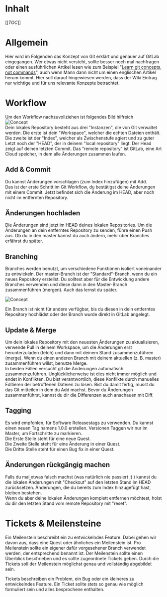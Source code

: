 # Inhalt

[[_TOC_]]

# Allgemein

Hier wird im Folgenden das Konzept von Git erklärt und genauer auf GitLab eingegangen. Wer etwas nicht versteht, sollte besser noch mal nachfragen oder einen ausführlichen Artikel lesen wie zum Beispiel "[Learn git concepts, not commands](https://dev.to/unseenwizzard/learn-git-concepts-not-commands-4gjc)", auch wenn Mann dann nicht um einen englischen Artikel herum kommt. Hier soll darauf hingewiesen werden, dass der Wiki Eintrag nur wichtige und für uns relevante Konzepte betrachtet.

# Workflow

Um den Workflow nachzuvollziehen ist folgendes Bild hilfreich  
![Concept](https://cdn.discordapp.com/attachments/520955035832811521/615837217562165259/MgaV9.png)  
Dein lokales Repository besteht aus drei "Instanzen", die von Git verwaltet werden. Die erste ist dein "Workspace", welcher die echten Dateien enthält. Die zweite ist der "Index", welcher als Zwischenstufe agiert und zu guter Letzt noch der "HEAD", der in deinem "local repository" liegt. Der Head zeigt auf deinen letzten Commit. Das "remote repository" ist GitLab, eine Art Cloud speicher, in dem alle Änderungen zusammen laufen.

## Add & Commit

Du kannst Änderungen vorschlagen (zum Index hinzufügen) mit Add.  
Das ist der erste Schritt im Git Workflow, du bestätigst deine Änderungen mit einem Commit.
Jetzt befindet sich die Änderung im HEAD, aber noch nicht im entfernten Repository.

## Änderungen hochladen

Die Änderungen sind jetzt im HEAD deines lokalen Repositories. Um die Änderungen an dein entferntes Repository zu senden, führe einen Push aus. Ob du in den master kannst du auch ändern, mehr über Branches erfährst du später.   

## Branching

Branches werden benutzt, um verschiedene Funktionen isoliert voneinander zu entwickeln. Der master-Branch ist der "Standard"-Branch, wenn du ein neues Repository erstellst. Du solltest aber für die Entwicklung andere Branches verwenden und diese dann in den Master-Branch zusammenführen (mergen). Auch das lernst du später.

![Concept](https://cdn.discordapp.com/attachments/520955035832811521/615846516799701001/68747470733a2f2f63646e2d696d616765732d312e6d656469756d2e636f6d2f6d61782f313630302f312a69485050613732.png)

Ein Branch ist nicht für andere verfügbar, bis du diesen in dein entferntes Repository hochlädst oder der Branch wurde direkt in GitLab angelegt.

## Update & Merge

Um dein lokales Repository mit den neuesten Änderungen zu aktualisieren, verwende Pull in deinem Workspace, um die Änderungen erst herunterzuladen (fetch) und dann mit deinem Stand zusammenzuführen (merge).
Wenn du einen anderen Branch mit deinem aktuellen (z. B. master) zusammenführen willst, benutze Merge.  
In beiden Fällen versucht git die Änderungen automatisch zusammenzuführen. Unglücklicherweise ist dies nicht immer möglich und endet in Konflikten. Du bist verantwortlich, diese Konflikte durch manuelles Editieren der betroffenen Dateien zu lösen. Bist du damit fertig, musst du das Git mitteilen in dem du Add machst.
Bevor du Änderungen zusammenführst, kannst du dir die Differenzen auch anschauen mit Diff.

## Tagging

Es wird empfohlen, für Software Releasestags zu verwenden. Du kannst einen neuen Tag namens 1.0.0 erstellen.
Versionen Taggen wir nur im Master, um Fortschritte zu markieren.  
Die Erste Stelle steht für eine neue Quest.  
Die Zweite Stelle steht für eine Änderung in einer Quest.  
Die Dritte Stelle steht für einen Bug fix in einer Quest.

## Änderungen rückgängig machen

Falls du mal etwas falsch machst (was natürlich nie passiert ;) ) kannst du die lokalen Änderungen mit "Checkout" auf den letzten Stand im HEAD zurücksetzen. Änderungen, die du bereits zum Index hinzugefügt hast, bleiben bestehen.  
Wenn du aber deine lokalen Änderungen komplett entfernen möchtest, holst du dir den letzten Stand vom remote Repository mit "reset".

# Tickets & Meilensteine

Ein Meilenstein beschreibt ein zu entwickelndes Feature. Dabei gehen wir davon aus, dass eine Quest oder ähnliches ein Meilenstein ist. Pro Meilenstein sollte ein eigener dafür vorgesehener Branch verwendet werden, der entsprechend benannt ist. Der Meilenstein sollte einen Überblick beschrieben und es sollte zugeordnete Tickets geben. Durch die Tickets soll der Meilenstein möglichst genau und vollständig abgebildet sein.

Tickets beschreiben ein Problem, ein Bug oder ein kleineres zu entwickelndes Feature. Ein Ticket sollte stets so genau wie möglich formuliert sein und alles besprochene enthalten.
